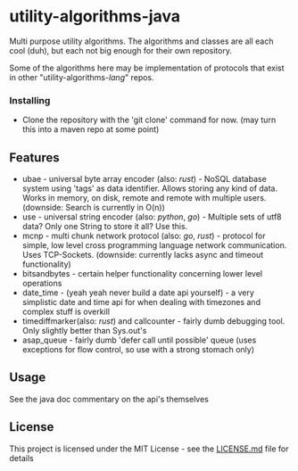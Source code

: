 # utility-algorithms-java

Multi purpose utility algorithms.
The algorithms and classes are all each cool (duh),
   but each not big enough for their own repository.

Some of the algorithms here may be implementation of protocols that exist in other "utility-algorithms-*lang*" repos.





### Installing

* Clone the repository with the 'git clone' command for now. (may turn this into a maven repo at some point)

## Features

 * ubae - universal byte array encoder (also: *rust*) - NoSQL database system using 'tags' as data identifier. Allows storing any kind of data. Works in memory, on disk, remote and remote with multiple users. (downside: Search is currently in O(n))
 * use - universal string encoder (also: *python*, *go*) - Multiple sets of utf8 data? Only one String to store it all? Use this.
 * mcnp - multi chunk network protocol (also: *go*, *rust*) - protocol for simple, low level cross programming language network communication. Uses TCP-Sockets. (downside: currently lacks async and timeout functionality)
 * bitsandbytes - certain helper functionality concerning lower level operations
 * date_time - (yeah yeah never build a date api yourself) - a very simplistic date and time api for when dealing with timezones and complex stuff is overkill
 * timediffmarker(also: *rust*) and callcounter - fairly dumb debugging tool. Only slightly better than Sys.out's
 * asap_queue - fairly dumb 'defer call until possible' queue (uses exceptions for flow control, so use with a strong stomach only)

## Usage

See the java doc commentary on the api's themselves

## License

This project is licensed under the MIT License - see the [LICENSE.md](LICENSE.md) file for details